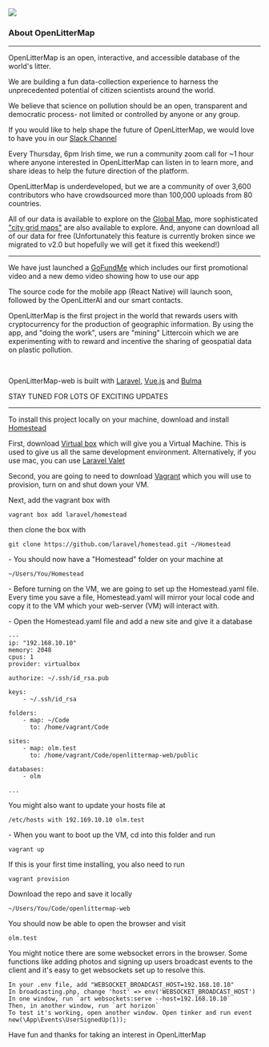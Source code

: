 <img src="https://openlittermap.com/assets/logo_small.jpg" />
<h3>About OpenLitterMap</h3>
<hr>
<p>OpenLitterMap is an open, interactive, and accessible database of the world's litter.</p>
<p>We are building a fun data-collection experience to harness the unprecedented potential of citizen scientists around the world.</p>
<p>We believe that science on pollution should be an open, transparent and democratic process- not limited or controlled by anyone or any group.</p>
<p>If you would like to help shape the future of OpenLitterMap, we would love to have you in our <a href="https://join.slack.com/t/openlittermap/shared_invite/zt-fdctasud-mu~OBQKReRdC9Ai9KgGROw">Slack Channel</a></p>
<p>Every Thursday, 6pm Irish time, we run a community zoom call for ~1 hour where anyone interested in OpenLitterMap can listen in to learn more, and share ideas to help the future direction of the platform.</p>
<p>OpenLitterMap is underdeveloped, but we are a community of over 3,600 contributors who have crowdsourced more than 100,000 uploads from 80 countries.</p>
<p>All of our data is available to explore on the <a href="https://openlittermap.com/global">Global Map</a>, more sophisticated <a href="https://openlittermap.com/world/The%20Netherlands/Zuid-Holland/Wassenaar/map">"city grid maps"</a> are also available to explore. And, anyone can download all of our data for free (Unfortunately this feature is currently broken since we migrated to v2.0 but hopefully we will get it fixed this weekend!)</p>
<hr>
<p>We have just launched a <a href="https://www.gofundme.com/f/openlittermap-a-revolutionary-app-to-map-litter">GoFundMe</a> which includes our first promotional video and a new demo video showing how to use our app</p>
<p>The source code for the mobile app (React Native) will launch soon, followed by the OpenLitterAI and our smart contacts.</p>
<p>OpenLitterMap is the first project in the world that rewards users with cryptocurrency for the production of geographic information. By using the app, and "doing the work", users are "mining" Littercoin which we are experimenting with to reward and incentive the sharing of geospatial data on plastic pollution.</p>
<br>
<p>OpenLitterMap-web is built with <a href="https://laravel.com">Laravel</a>, <a href="http://vuejs.org/">Vue.js</a> and <a href="https://bulma.io">Bulma</a></p>
<p>STAY TUNED FOR LOTS OF EXCITING UPDATES</p>
<hr>
<p>To install this project locally on your machine, download and install <a href="https://laravel.com/docs/5.8/homestead">Homestead</a></p>
<p>First, download <a href="https://www.virtualbox.org/wiki/Downloads">Virtual box</a> which will give you a Virtual Machine. This is used to give us all the same development environment. Alternatively, if you use mac, you can use <a href="https://laravel.com/docs/5.8/valet">Laravel Valet</a></p>
<p>Second, you are going to need to download <a href="https://www.vagrantup.com/downloads.html">Vagrant</a> which you will use to provision, turn on and shut down your VM.</p>
<p>Next, add the vagrant box with</p>  

`vagrant box add laravel/homestead`

<p>then clone the box with</p> 

`git clone https://github.com/laravel/homestead.git ~/Homestead`

<p>- You should now have a "Homestead" folder on your machine at </p> 

`~/Users/You/Homestead`

<p>- Before turning on the VM, we are going to set up the Homestead.yaml file. Every time you save a file, Homestead.yaml will mirror your local code and copy it to the VM which your web-server (VM) will interact with.</p>
<p>- Open the Homestead.yaml file and add a new site and give it a database</p>

```
---
ip: "192.168.10.10"
memory: 2048
cpus: 1
provider: virtualbox

authorize: ~/.ssh/id_rsa.pub

keys:
    - ~/.ssh/id_rsa

folders:
    - map: ~/Code
      to: /home/vagrant/Code

sites:
    - map: olm.test
      to: /home/vagrant/Code/openlittermap-web/public

databases:
    - olm

...
```

<p>You might also want to update your hosts file at</p>

`/etc/hosts with 192.169.10.10 olm.test`

<p>- When you want to boot up the VM, cd into this folder and run</p>

`vagrant up`

<p>If this is your first time installing, you also need to run</p>

`vagrant provision` 

<p>Download the repo and save it locally </p> 

`~/Users/You/Code/openlittermap-web`

<p>You should now be able to open the browser and visit</p> 

`olm.test`

<p>You might notice there are some websocket errors in the browser. Some functions like adding photos and signing up users broadcast events to the client and it's easy to get websockets set up to resolve this.</p>

```
In your .env file, add "WEBSOCKET_BROADCAST_HOST=192.168.10.10"
In broadcasting.php, change 'host' => env('WEBSOCKET_BROADCAST_HOST')
In one window, run `art websockets:serve --host=192.168.10.10`
Then, in another window, run `art horizon`
To test it's working, open another window. Open tinker and run event new(\App\Events\UserSignedUp(1));
```
<p>Have fun and thanks for taking an interest in OpenLitterMap</p>
